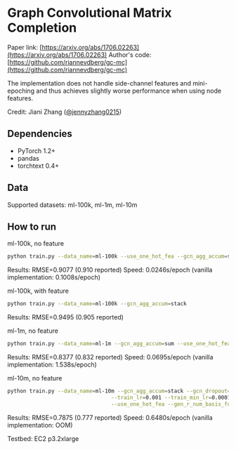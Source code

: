 # Graph Convolutional Matrix Completion

Paper link: [https://arxiv.org/abs/1706.02263](https://arxiv.org/abs/1706.02263)
Author's code: [https://github.com/riannevdberg/gc-mc](https://github.com/riannevdberg/gc-mc)

The implementation does not handle side-channel features and mini-epoching and thus achieves
slightly worse performance when using node features.

Credit: Jiani Zhang ([@jennyzhang0215](https://github.com/jennyzhang0215))

## Dependencies
* PyTorch 1.2+
* pandas
* torchtext 0.4+

## Data

Supported datasets: ml-100k, ml-1m, ml-10m

## How to run

ml-100k, no feature
```bash
python train.py --data_name=ml-100k --use_one_hot_fea --gcn_agg_accum=stack
```
Results: RMSE=0.9077 (0.910 reported)
Speed: 0.0246s/epoch (vanilla implementation: 0.1008s/epoch)

ml-100k, with feature
```bash
python train.py --data_name=ml-100k --gcn_agg_accum=stack
```
Results: RMSE=0.9495 (0.905 reported)

ml-1m, no feature
```bash
python train.py --data_name=ml-1m --gcn_agg_accum=sum --use_one_hot_fea
```
Results: RMSE=0.8377 (0.832 reported)
Speed: 0.0695s/epoch (vanilla implementation: 1.538s/epoch)

ml-10m, no feature
```bash
python train.py --data_name=ml-10m --gcn_agg_accum=stack --gcn_dropout=0.3 \
                                 --train_lr=0.001 --train_min_lr=0.0001 --train_max_iter=15000 \
                                 --use_one_hot_fea --gen_r_num_basis_func=4
```
Results: RMSE=0.7875 (0.777 reported)
Speed: 0.6480s/epoch (vanilla implementation: OOM)

Testbed: EC2 p3.2xlarge